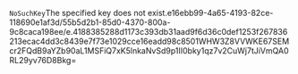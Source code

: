 <?xml version="1.0" encoding="UTF-8"?>
<Error><Code>NoSuchKey</Code><Message>The specified key does not exist.</Message><Key>e16ebb99-4a65-4193-82ce-118690e1af3d/55b5d2b1-85d0-4370-800a-9c8caca198ee/e.4188385288d1173c393db31aad9f6d36c0def1253f267836213ecac4dd3c8439e7f73e1029cce16eadd98c8501</Key><RequestId>WHW3Z8VVWKE67SEM</RequestId><HostId>cr2FQdB9aYZb90aL1MSFiQ7xK5lnkaNvSd9p1II0bky1qz7v2CuWj7tJiVmQA0RL29yv76D8Bkg=</HostId></Error>